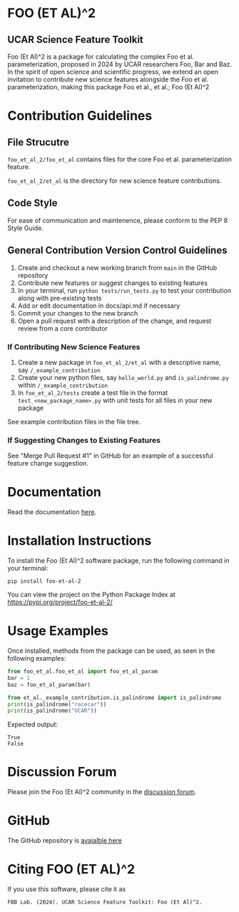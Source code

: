 # FOO (ET AL)^2
## UCAR Science Feature Toolkit

Foo (Et Al)^2 is a package for calculating the complex Foo et al. parameterization, proposed in 2024 by UCAR researchers Foo, Bar and Baz. In the spirit of open science and scientific progress, we extend an open invitation to contribute new science features alongside the Foo et al. parameterization, making this package Foo et al., et al.; Foo (Et Al)^2

# Contribution Guidelines

## File Strucutre

`foo_et_al_2/foo_et_al` contains files for the core Foo et al. parameterization feature.

`foo_et_al_2/et_al` is the directory for new science feature contributions.

## Code Style
For ease of communication and maintenence, please conform to the PEP 8 Style Guide.

## General Contribution Version Control Guidelines
1. Create and checkout a new working branch from `main` in the GitHub repository
2. Contribute new features or suggest changes to existing features
3. In your terminal, run `python tests/run_tests.py` to test your contribution along with pre-existing tests
4. Add or edit documentation in docs/api.md if necessary
5. Commit your changes to the new branch
6. Open a pull request with a description of the change, and request review from a core contributor

### If Contributing New Science Features
1. Create a new package in `foo_et_al_2/et_al` with a descriptive name, say `/_example_contribution`
2. Create your new python files, say `hello_world.py` and `is_palindrome.py` within `/_example_contribution`
3. In `foo_et_al_2/tests` create a test file in the format `test_<new_package_name>.py` with unit tests for all files in your new package

See example contribution files in the file tree.

### If Suggesting Changes to Existing Features

See "Merge Pull Request #1" in GitHub for an example of a successful feature change suggestion.


# Documentation
Read the documentation [here](docs/index.md).

# Installation Instructions
To install the Foo (Et Al)^2 software package, run the following command in your terminal:

`pip install foo-et-al-2`

You can view the project on the Python Package Index at https://pypi.org/project/foo-et-al-2/

# Usage Examples
Once installed, methods from the package can be used, as seen in the following examples:

```py
from foo_et_al.foo_et_al import foo_et_al_param
bar = 1
baz = foo_et_al_param(bar)
```

```py
from et_al._example_contribution.is_palindrome import is_palindrome
print(is_palindrome("racecar"))
print(is_palindrome("UCAR"))
```

Expected output:
```
True
False
```


# Discussion Forum
Please join the Foo (Et Al)^2 community in the [discussion forum](https://groups.google.com/g/foo_et_al_2).

# GitHub
The GitHub repository is [avaialble here](https://github.com/Joseph-Willem-Ricci/foo_et_al_2)

# Citing FOO (ET AL)^2

If you use this software, please cite it as

`FBB Lab. (2024). UCAR Science Feature Toolkit: Foo (Et Al)^2.`